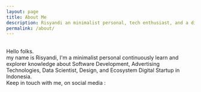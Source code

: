 ```yaml
---
layout: page
title: About Me
description: Risyandi an minimalist personal, tech enthusiast, and a digital nomads from indonesia
permalink: /about/
---
```

<br>
Hello folks. <br>
my name is Risyandi, I'm a minimalist personal continuously learn and explorer knowledge about Software Development, Advertising Technologies, Data Scientist, Design, and Ecosystem Digital Startup in Indonesia.
<br>
Keep in touch with me, on social media :
<div align="center">
    <a href="mailto:Risyandi.94@gmail.com"><i class="fa fa-envelope-o fa-fw" aria-hidden="true" style="font-size:40px;color:#2980b9"></i></a>
    &nbsp; &nbsp; &nbsp;
    <a href="https://github.com/Risyandi"><i class="fa fa-github" aria-hidden="true" style="font-size:40px;color:#2980b9"></i></a>
    &nbsp; &nbsp; &nbsp;
    <a href="https://twitter.com/Risyandi94"><i class="fa fa-twitter" aria-hidden="true" style="font-size:40px;color:#2980b9"></i></a>
    &nbsp; &nbsp; &nbsp;
    <a href="https://www.linkedin.com/id/risyandi/"><i class="fa fa-linkedin" aria-hidden="true" style="font-size:40px;color:#2980b9"></i></a>
    &nbsp; &nbsp; &nbsp;
    <a href="https://www.quora.com/profile/Risyandi"><i class="fa fa-quora" aria-hidden="true" style="font-size:40px;color:#2980b9"></i></a>
    &nbsp; &nbsp; &nbsp;
</div>